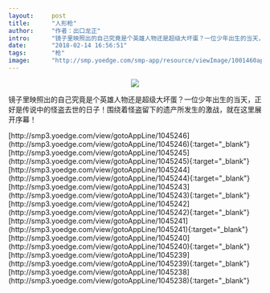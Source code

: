 ```yaml
---
layout:     post
title:      "人形枪"
author:     "作者：出口龙正"
intro:      "镜子里映照出的自己究竟是个英雄人物还是超级大坏蛋？一位少年出生的当天，正好是传说中的怪盗去世的日子！围绕着怪盗留下的遗产所发生的激战，就在这里展开序幕！"
date:       "2018-02-14 16:56:51"
tags:       "枪"
image:      "http://smp.yoedge.com/smp-app/resource/viewImage/1001460appline.png"
---
```

<div style="text-align: center">
<p><img src="http://smp.yoedge.com/smp-app/resource/viewImage/1001460appline.png"/></p>
</div>
<p class="post-meta">
<span>镜子里映照出的自己究竟是个英雄人物还是超级大坏蛋？一位少年出生的当天，正好是传说中的怪盗去世的日子！围绕着怪盗留下的遗产所发生的激战，就在这里展开序幕！</span>
</p>
[http://smp3.yoedge.com/view/gotoAppLine/1045246](http://smp3.yoedge.com/view/gotoAppLine/1045246){:target="_blank"}
[http://smp3.yoedge.com/view/gotoAppLine/1045245](http://smp3.yoedge.com/view/gotoAppLine/1045245){:target="_blank"}
[http://smp3.yoedge.com/view/gotoAppLine/1045244](http://smp3.yoedge.com/view/gotoAppLine/1045244){:target="_blank"}
[http://smp3.yoedge.com/view/gotoAppLine/1045243](http://smp3.yoedge.com/view/gotoAppLine/1045243){:target="_blank"}
[http://smp3.yoedge.com/view/gotoAppLine/1045242](http://smp3.yoedge.com/view/gotoAppLine/1045242){:target="_blank"}
[http://smp3.yoedge.com/view/gotoAppLine/1045241](http://smp3.yoedge.com/view/gotoAppLine/1045241){:target="_blank"}
[http://smp3.yoedge.com/view/gotoAppLine/1045240](http://smp3.yoedge.com/view/gotoAppLine/1045240){:target="_blank"}
[http://smp3.yoedge.com/view/gotoAppLine/1045239](http://smp3.yoedge.com/view/gotoAppLine/1045239){:target="_blank"}
[http://smp3.yoedge.com/view/gotoAppLine/1045238](http://smp3.yoedge.com/view/gotoAppLine/1045238){:target="_blank"}


